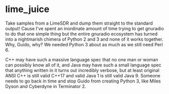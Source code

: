 # lime_juice
Take samples from a LimeSDR and dump them straight to the standard output! Cause I've spent an inordinate amount of time trying to get gnuradio to do that one simple thing but the entire gnuradio ecosystem has turned into a nightmarish chimera of Python 2 and 3 and none of it works together. Why, Guido, why? We needed Python 3 about as much as we still need Perl 6.

C++ may have such a massive language spec that no one man or woman can possibly know all of it, and Java may have such a small language spec that anything written in it turns out incredibly verbose, but at least original ANSI C++ is still valid C++17 and valid Java 1 is still valid Java 9. Someone needs to go back in time and stop Guido from creating Python 3, like Miles Dyson and Cyberdyne in Terminator 2.
